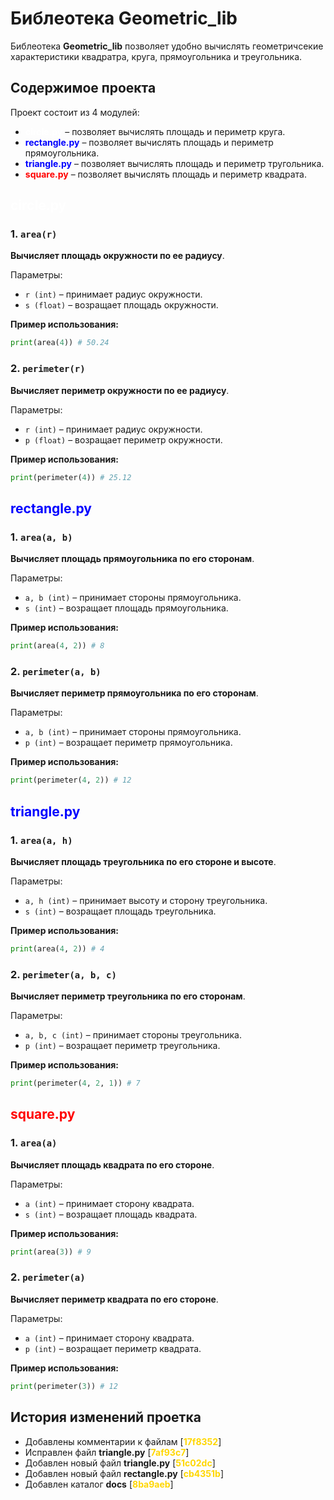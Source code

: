 # Библеотека Geometric_lib
Библеотека **Geometric_lib** позволяет удобно вычислять геометричсекие характеристики квадратра, круга, прямоугольника и треугольника.


## Содержимое проекта
Проект состоит из 4 модулей: 
- <span style="color: white;">**circle.py**</span> – позволяет вычислять площадь и периметр круга.
- <span style="color: blue;">**rectangle.py**</span> – позволяет вычислять площадь и периметр прямоугольника.
- <span style="color: blue;">**triangle.py**</span> – позволяет вычислять площадь и периметр тругольника.
- <span style="color: red;">**square.py**</span> – позволяет вычислять площадь и периметр квадрата.

## <span style="color: white;">**circle.py**</span>
### 1. `area(r)`
**Вычисляет площадь окружности по ее радиусу**. 

Параметры:
- `r (int)` – принимает радиус окружности.
- `s (float)` – возращает площадь окружности.

**Пример использования:**

```python
print(area(4)) # 50.24
```
### 2. `perimeter(r)`
**Вычисляет периметр окружности по ее радиусу**. 

Параметры:
- `r (int)` – принимает радиус окружности.
- `p (float)` – возращает периметр окружности.

**Пример использования:**

```python
print(perimeter(4)) # 25.12
```
## <span style="color: blue;">**rectangle.py**</span>
### 1. `area(a, b)`
**Вычисляет площадь прямоугольника по его сторонам**. 

Параметры:
- `a, b (int)` – принимает стороны прямоугольника.
- `s (int)` – возращает площадь прямоугольника.

**Пример использования:**

```python
print(area(4, 2)) # 8
```
### 2. `perimeter(a, b)`
**Вычисляет периметр прямоугольника по его сторонам**. 

Параметры:
- `a, b (int)` – принимает стороны прямоугольника.
- `p (int)` – возращает периметр прямоугольника.

**Пример использования:**

```python
print(perimeter(4, 2)) # 12
```
## <span style="color: blue;">**triangle.py**</span>
### 1. `area(a, h)`
**Вычисляет площадь треугольника по его стороне и высоте**. 

Параметры:
- `a, h (int)` – принимает высоту и сторону треугольника.
- `s (int)` – возращает площадь треугольника.

**Пример использования:**

```python
print(area(4, 2)) # 4
```
### 2. `perimeter(a, b, c)`
**Вычисляет периметр треугольника по его сторонам**. 

Параметры:
- `a, b, c (int)` – принимает стороны треугольника.
- `p (int)` – возращает периметр треугольника.

**Пример использования:**

```python
print(perimeter(4, 2, 1)) # 7
```
## <span style="color: red;">**square.py**</span>
### 1. `area(a)`
**Вычисляет площадь квадрата по его стороне**. 

Параметры:
- `a (int)` – принимает сторону квадрата.
- `s (int)` – возращает площадь квадрата.

**Пример использования:**

```python
print(area(3)) # 9
```
### 2. `perimeter(a)`
**Вычисляет периметр квадрата по его стороне**. 

Параметры:
- `a (int)` – принимает сторону квадрата.
- `p (int)` – возращает периметр квадрата.

**Пример использования:**

```python
print(perimeter(3)) # 12
```
## История изменений проетка
- Добавлены комментарии к файлам  [<span style="color: #FFD700;">**17f8352**</span>] 
- Исправлен файл **triangle.py** [<span style="color: #FFD700;">**7af93c7**</span>] 
- Добавлен новый файл **triangle.py** [<span style="color: #FFD700;">**51c02dc**</span>]
- Добавлен новый файл **rectangle.py** [<span style="color: #FFD700;">**cb4351b**</span>]
- Добавлен каталог **docs** [<span style="color: #FFD700;">**8ba9aeb**</span>]




